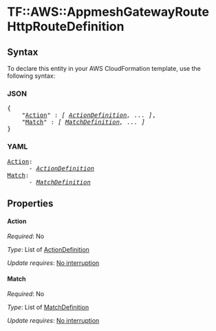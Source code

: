 # TF::AWS::AppmeshGatewayRoute HttpRouteDefinition

## Syntax

To declare this entity in your AWS CloudFormation template, use the following syntax:

### JSON

<pre>
{
    "<a href="#action" title="Action">Action</a>" : <i>[ <a href="actiondefinition.md">ActionDefinition</a>, ... ]</i>,
    "<a href="#match" title="Match">Match</a>" : <i>[ <a href="matchdefinition.md">MatchDefinition</a>, ... ]</i>
}
</pre>

### YAML

<pre>
<a href="#action" title="Action">Action</a>: <i>
      - <a href="actiondefinition.md">ActionDefinition</a></i>
<a href="#match" title="Match">Match</a>: <i>
      - <a href="matchdefinition.md">MatchDefinition</a></i>
</pre>

## Properties

#### Action

_Required_: No

_Type_: List of <a href="actiondefinition.md">ActionDefinition</a>

_Update requires_: [No interruption](https://docs.aws.amazon.com/AWSCloudFormation/latest/UserGuide/using-cfn-updating-stacks-update-behaviors.html#update-no-interrupt)

#### Match

_Required_: No

_Type_: List of <a href="matchdefinition.md">MatchDefinition</a>

_Update requires_: [No interruption](https://docs.aws.amazon.com/AWSCloudFormation/latest/UserGuide/using-cfn-updating-stacks-update-behaviors.html#update-no-interrupt)

